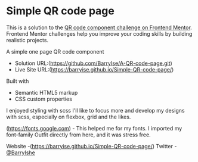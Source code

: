 # Simple QR code page

This is a solution to the [QR code component challenge on Frontend Mentor](https://www.frontendmentor.io/challenges/qr-code-component-iux_sIO_H). Frontend Mentor challenges help you improve your coding skills by building realistic projects. 

A simple one page QR code component

- Solution URL:(https://github.com/BarryIse/A-QR-code-page.git)
- Live Site URL:(https://barryise.github.io/Simple-QR-code-page/)

Built with
- Semantic HTML5 markup
- CSS custom properties

I enjoyed styling with scss
I'll like to focus more and develop my designs with scss, especially on flexbox, grid and the likes.

(https://fonts.google.com) - This helped me for my fonts. I imported my font-family Outfit directly from here, and it was stress free.

Website -(https://barryise.github.io/Simple-QR-code-page/)
Twitter - [@BarryIshe](https://www.twitter.com/BarryIshe)
